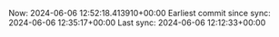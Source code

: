 Now: 2024-06-06 12:52:18.413910+00:00 Earliest commit since sync: 2024-06-06 12:35:17+00:00 Last sync: 2024-06-06 12:12:33+00:00
